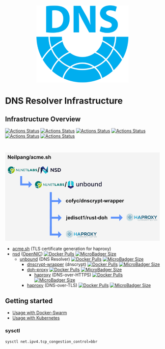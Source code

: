 <p align="center">
    <img src="logo/icon-transparent.svg" alt="DNS Resolver Infrastructure" width="300">
</p>

# DNS Resolver Infrastructure

## Infrastructure Overview

[![Actions Status](https://github.com/publicarray/dns-resolver-infra/workflows/dnscrypt-proxy/badge.svg)](https://github.com/publicarray/dns-resolver-infra/actions)
[![Actions Status](https://github.com/publicarray/dns-resolver-infra/workflows/doh-proxy/badge.svg)](https://github.com/publicarray/dns-resolver-infra/actions)
[![Actions Status](https://github.com/publicarray/dns-resolver-infra/workflows/haproxy/badge.svg)](https://github.com/publicarray/dns-resolver-infra/actions)
[![Actions Status](https://github.com/publicarray/dns-resolver-infra/workflows/m13253-doh/badge.svg)](https://github.com/publicarray/dns-resolver-infra/actions)
[![Actions Status](https://github.com/publicarray/dns-resolver-infra/workflows/nsd/badge.svg)](https://github.com/publicarray/dns-resolver-infra/actions)
[![Actions Status](https://github.com/publicarray/dns-resolver-infra/workflows/unbound/badge.svg)](https://github.com/publicarray/dns-resolver-infra/actions)

<br>
<p align="center">
    <img src="dns-infra.png" alt="Infrastructure" style="max-width:100%;" width="900">
</p>

* [acme.sh](https://github.com/Neilpang/acme.sh) (TLS certificate generation for haproxy)
* [nsd](https://www.nlnetlabs.nl/projects/nsd/) ([OpenNIC](https://www.opennic.org/)) [![Docker Pulls](https://img.shields.io/docker/pulls/publicarray/nsd.svg?maxAge=86400)](https://hub.docker.com/r/publicarray/nsd/) [![MicroBadger Size](https://images.microbadger.com/badges/image/publicarray/nsd.svg)](https://microbadger.com/images/publicarray/nsd)
  * [unbound](https://unbound.nlnetlabs.nl/) (DNS Resolver) [![Docker Pulls](https://img.shields.io/docker/pulls/publicarray/unbound.svg?maxAge=86400)](https://hub.docker.com/r/publicarray/unbound/) [![MicroBadger Size](https://images.microbadger.com/badges/image/publicarray/unbound.svg)](https://microbadger.com/images/publicarray/unbound)
    * [dnscrypt-wrapper](https://github.com/cofyc/dnscrypt-wrapper) (dnscrypt) [![Docker Pulls](https://img.shields.io/docker/pulls/publicarray/dnscrypt-wrapper.svg?maxAge=86400)](https://hub.docker.com/r/publicarray/dnscrypt-wrapper/) [![MicroBadger Size](https://images.microbadger.com/badges/image/publicarray/dnscrypt-wrapper.svg)](https://microbadger.com/images/publicarray/dnscrypt-wrapper)
    * [doh-proxy](https://github.com/jedisct1/rust-doh) [![Docker Pulls](https://img.shields.io/docker/pulls/publicarray/doh-proxy.svg?maxAge=86400)](https://hub.docker.com/r/publicarray/doh-proxy/) [![MicroBadger Size](https://images.microbadger.com/badges/image/publicarray/doh-proxy.svg)](https://microbadger.com/images/publicarray/doh-proxy)
      * [haproxy](http://www.haproxy.org/) (DNS-over-HTTPS) [![Docker Pulls](https://img.shields.io/docker/pulls/publicarray/haproxy.svg?maxAge=86400)](https://hub.docker.com/r/publicarray/haproxy/) [![MicroBadger Size](https://images.microbadger.com/badges/image/publicarray/haproxy.svg)](https://microbadger.com/images/publicarray/haproxy)
    * [haproxy](http://www.haproxy.org/) (DNS-over-TLS) [![Docker Pulls](https://img.shields.io/docker/pulls/publicarray/haproxy.svg?maxAge=86400)](https://hub.docker.com/r/publicarray/haproxy/) [![MicroBadger Size](https://images.microbadger.com/badges/image/publicarray/haproxy.svg)](https://microbadger.com/images/publicarray/haproxy)

## Getting started

* [Usage with Docker-Swarm](docker.md)
* [Usage with Kubernetes](kube.md)

### sysctl

```
sysctl net.ipv4.tcp_congestion_control=bbr
```
